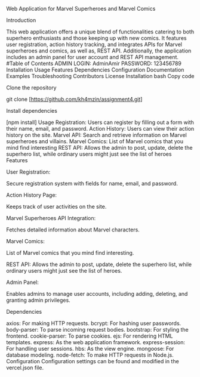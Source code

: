 Web Application for Marvel Superheroes and Marvel Comics

Introduction

This web application offers a unique blend of functionalities catering to both superhero enthusiasts and those keeping up with new comics. It features user registration, action history tracking, and integrates APIs for Marvel superheroes and comics, as well as, REST API. Additionally, the application includes an admin panel for user account and REST API management. #Table of Contents ADMIN LOGIN: AdminAmir PASSWORD: 123456789 Installation Usage Features Dependencies Configuration Documentation Examples Troubleshooting Contributors License Installation bash Copy code

Clone the repository

git clone [https://github.com/kh4mzin/assignment4.git]

Install dependencies

[npm install] Usage Registration: Users can register by filling out a form with their name, email, and password. Action History: Users can view their action history on the site. Marvel API: Search and retrieve information on Marvel superheroes and villains. Marvel Comics: List of Marvel comics that you mind find interesting REST API: Allows the admin to post, update, delete the superhero list, while ordinary users might just see the list of heroes Features

User Registration:

Secure registration system with fields for name, email, and password.

Action History Page:

Keeps track of user activities on the site.

Marvel Superheroes API Integration:

Fetches detailed information about Marvel characters.

Marvel Comics:

List of Marvel comics that you mind find interesting.

REST API: Allows the admin to post, update, delete the superhero list, while ordinary users might just see the list of heroes.

Admin Panel:

Enables admins to manage user accounts, including adding, deleting, and granting admin privileges.

Dependencies

axios: For making HTTP requests. bcrypt: For hashing user passwords. body-parser: To parse incoming request bodies. bootstrap: For styling the frontend. cookie-parser: To parse cookies. ejs: For rendering HTML templates. express: As the web application framework. express-session: For handling user sessions. hbs: As the view engine. mongoose: For database modeling. node-fetch: To make HTTP requests in Node.js. Configuration Configuration settings can be found and modified in the vercel.json file.
